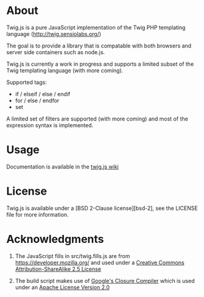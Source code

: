 # About

Twig.js is a pure JavaScript implementation of the Twig PHP templating language
(<http://twig.sensiolabs.org/>)

The goal is to provide a library that is compatable with both browsers and server side containers such as node.js.

Twig.js is currently a work in progress and supports a limited subset
of the Twig templating language (with more coming).

Supported tags:

* if / elseif / else / endif
* for / else / endfor
* set

A limited set of filters are supported (with more coming) and most of the expression syntax is implemented.

# Usage

Documentation is available in the [twig.js wiki](https://bitbucket.org/justjohn/twig.js/wiki/Home)

# License

Twig.js is available under a [BSD 2-Clause license][bsd-2], see the LICENSE file for more information.

# Acknowledgments

1. The JavaScript fills in src/twig.fills.js are from <https://developer.mozilla.org/> and 
used under a [Creative Commons Attribution-ShareAlike 2.5 License][cc-by-sa-2.5]

2. The build script makes use of [Google's Closure Compiler](http://code.google.com/closure/compiler/) 
which is used under an [Apache License Version 2.0][apache-2.0]

[bsd-1]:        http://www.opensource.org/licenses/BSD-2-Clause
[cc-by-sa-2.5]: http://creativecommons.org/licenses/by-sa/2.5/ "Creative Commons Attribution-ShareAlike 2.5 License"
[apache-2.0]:   http://www.apache.org/licenses/ "Apache License Version 2.0"


